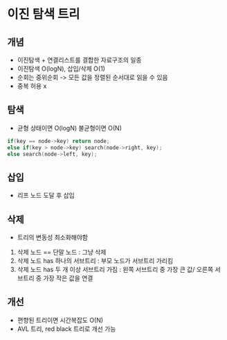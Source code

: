 # 이진 탐색 트리



## 개념

- 이진탐색 + 연결리스트를 결합한 자료구조의 일종
- 이진탐색 O(logN), 삽입/삭제 O(1)
- 순회는 중위순회 -> 모든 값을 정렬된 순서대로 읽을 수 있음
- 중복 허용 x



## 탐색

- 균형 상태이면 O(logN) 불균형이면 O(N)

```cpp
if(key == node->key) return node;
else if(key > node->key) search(node->right, key);
else search(node->left, key);
```



## 삽입

- 리프 노드 도달 후 삽입



## 삭제

- 트리의 변동성 최소화해야함

1. 삭제 노드 == 단말 노드 : 그냥 삭제
2. 삭제 노드 has 하나의 서브트리 : 부모 노드가 서브트리 가리킴
3. 삭제 노드 has 두 개 이상 서브트리 가짐 : 왼쪽 서브트리 중 가장 큰 값/ 오른쪽 서브트리 중 가장 작은 값을 연결



## 개선

- 편향된 트리이면 시간복잡도 O(N)
- AVL 트리, red black 트리로 개선 가능
